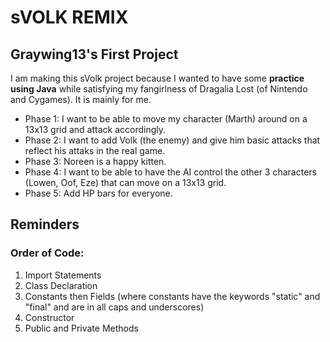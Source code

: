 sVOLK REMIX
===========
Graywing13's First Project
--------------------------
I am making this sVolk project because I wanted to have some **practice using Java** while satisfying my fangirlness of Dragalia Lost (of Nintendo and Cygames). It is mainly for me.  
- Phase 1: I want to be able to move my character (Marth) around on a 13x13 grid and attack accordingly. 
- Phase 2: I want to add Volk (the enemy) and give him basic attacks that reflect his attaks in the real game.
- Phase 3: Noreen is a happy kitten. 
- Phase 4: I want to be able to have the AI control the other 3 characters (Lowen, Oof, Eze) that can move on a 13x13 grid.
- Phase 5: Add HP bars for everyone. 

Reminders
---------
### Order of Code:
1. Import Statements
2. Class Declaration
3. Constants then Fields (where constants have the keywords "static" and "final" and are in all caps and underscores)
4. Constructor
5. Public and Private Methods